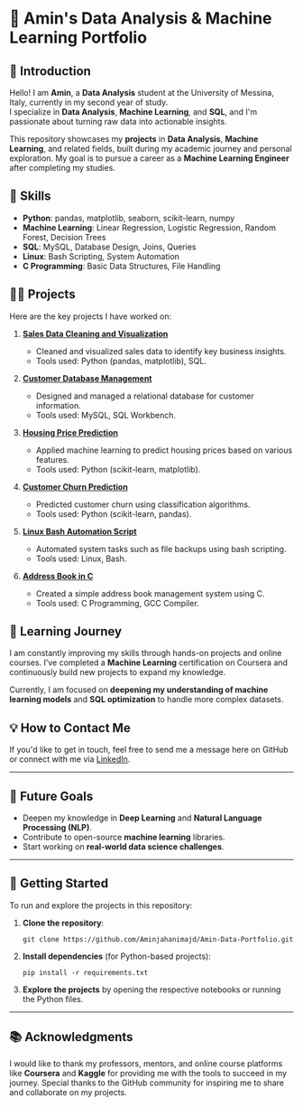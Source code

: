 
# 📂 Amin's Data Analysis & Machine Learning Portfolio

## 👋 Introduction
Hello! I am **Amin**, a **Data Analysis** student at the University of Messina, Italy, currently in my second year of study.  
I specialize in **Data Analysis**, **Machine Learning**, and **SQL**, and I'm passionate about turning raw data into actionable insights.

This repository showcases my **projects** in **Data Analysis**, **Machine Learning**, and related fields, built during my academic journey and personal exploration. My goal is to pursue a career as a **Machine Learning Engineer** after completing my studies.

## 🔧 Skills
- **Python**: pandas, matplotlib, seaborn, scikit-learn, numpy
- **Machine Learning**: Linear Regression, Logistic Regression, Random Forest, Decision Trees
- **SQL**: MySQL, Database Design, Joins, Queries
- **Linux**: Bash Scripting, System Automation
- **C Programming**: Basic Data Structures, File Handling

## 🧑‍💻 Projects
Here are the key projects I have worked on:

1. **[Sales Data Cleaning and Visualization](./Technographic-Analysis-Italy/ItalyB2B.py)**
   - Cleaned and visualized sales data to identify key business insights.
   - Tools used: Python (pandas, matplotlib), SQL.
   
2. **[Customer Database Management](./ecommerce-database-project/Ecommerce.sql)**
   - Designed and managed a relational database for customer information.
   - Tools used: MySQL, SQL Workbench.

3. **[Housing Price Prediction](./Italy_House_Price_Analysis/house_price_analysis.py)**
   - Applied machine learning to predict housing prices based on various features.
   - Tools used: Python (scikit-learn, matplotlib).

4. **[Customer Churn Prediction](./Machine_Learning/Customer_Churn_Prediction.ipynb)**
   - Predicted customer churn using classification algorithms.
   - Tools used: Python (scikit-learn, pandas).

5. **[Linux Bash Automation Script](./Linux/Backup_Script.sh)**
   - Automated system tasks such as file backups using bash scripting.
   - Tools used: Linux, Bash.

6. **[Address Book in C](./C_Projects/AddressBook.c)**
   - Created a simple address book management system using C.
   - Tools used: C Programming, GCC Compiler.

## 🌱 Learning Journey
I am constantly improving my skills through hands-on projects and online courses. I’ve completed a **Machine Learning** certification on Coursera and continuously build new projects to expand my knowledge. 

Currently, I am focused on **deepening my understanding of machine learning models** and **SQL optimization** to handle more complex datasets.

## 💡 How to Contact Me
If you'd like to get in touch, feel free to send me a message here on GitHub or connect with me via [LinkedIn](https://www.linkedin.com/in/mohammadamin-jahanimajd-481b6033a).

---

## 📌 Future Goals
- Deepen my knowledge in **Deep Learning** and **Natural Language Processing (NLP)**.
- Contribute to open-source **machine learning** libraries.
- Start working on **real-world data science challenges**.

---

## 🚀 Getting Started
To run and explore the projects in this repository:

1. **Clone the repository**:  
   ```
   git clone https://github.com/Aminjahanimajd/Amin-Data-Portfolio.git
   ```
   
2. **Install dependencies** (for Python-based projects):  
   ```
   pip install -r requirements.txt
   ```

3. **Explore the projects** by opening the respective notebooks or running the Python files.

---

## 📚 Acknowledgments
I would like to thank my professors, mentors, and online course platforms like **Coursera** and **Kaggle** for providing me with the tools to succeed in my journey. Special thanks to the GitHub community for inspiring me to share and collaborate on my projects.
